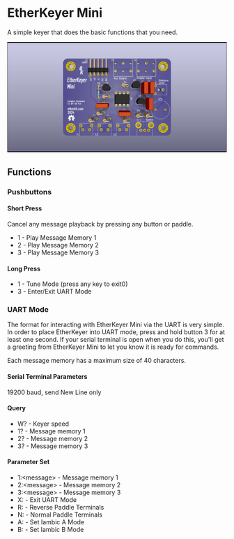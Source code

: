 # EtherKeyer Mini

A simple keyer that does the basic functions that you need.

![](PCB/EtherKeyerMini.png)

## Functions

### Pushbuttons

#### Short Press

Cancel any message playback by pressing any button or paddle.

- 1 - Play Message Memory 1
- 2 - Play Message Memory 2
- 3 - Play Message Memory 3

#### Long Press

- 1 - Tune Mode (press any key to exit0)
- 3 - Enter/Exit UART Mode

### UART Mode

The format for interacting with EtherKeyer Mini via the UART is very simple. In order to place EtherKeyer into UART mode, press and hold button 3 for at least one second. If your serial terminal is open when you do this, you'll get a greeting from EtherKeyer Mini to let you know it is ready for commands.

Each message memory has a maximum size of 40 characters.

#### Serial Terminal Parameters

19200 baud, send New Line only

#### Query

- W? - Keyer speed
- 1? - Message memory 1
- 2? - Message memory 2
- 3? - Message memory 3

#### Parameter Set

- 1:\<message> - Message memory 1
- 2:\<message> - Message memory 2
- 3:\<message> - Message memory 3
- X: - Exit UART Mode
- R: - Reverse Paddle Terminals
- N: - Normal Paddle Terminals
- A: - Set Iambic A Mode
- B: - Set Iambic B Mode
